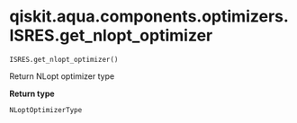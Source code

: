 # qiskit.aqua.components.optimizers.ISRES.get\_nlopt\_optimizer

`ISRES.get_nlopt_optimizer()`

Return NLopt optimizer type

**Return type**

`NLoptOptimizerType`
